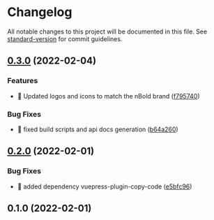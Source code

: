 # Changelog

All notable changes to this project will be documented in this file. See [standard-version](https://github.com/conventional-changelog/standard-version) for commit guidelines.

## [0.3.0](https://github.com/SalesTim/docs/compare/v0.2.0...v0.3.0) (2022-02-04)


### Features

* 🎸 Updated logos and icons to match the nBold brand ([f795740](https://github.com/SalesTim/docs/commit/f7957402f06f164a402b2541609190711e7fdfc2))


### Bug Fixes

* 🐛 fixed build scripts and api docs generation ([b64a260](https://github.com/SalesTim/docs/commit/b64a260515ded31bf1f277e346063cba7ee20265))

## [0.2.0](https://github.com/SalesTim/docs/compare/v0.1.0...v0.2.0) (2022-02-01)


### Bug Fixes

* 🐛 added dependency vuepress-plugin-copy-code ([e5bfc96](https://github.com/SalesTim/docs/commit/e5bfc964efa300027e972339fc5962c091d4ce6f))

## 0.1.0 (2022-02-01)
